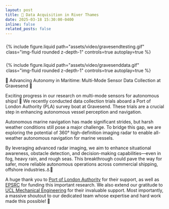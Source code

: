 ```yaml
---
layout: post
title: 🌊 Data Acquisition in River Thames
date: 2025-03-18 15:30:00-0400
inline: false
related_posts: false
---
```


<div style="display: flex; flex-wrap: wrap; gap: 1.5rem; justify-content: center; margin-top: 1.5rem;">
  <div style="flex: 1 1 45%; max-width: 500px;">
    {% include figure.liquid path="assets/video/gravesendtesting.gif" class="img-fluid rounded z-depth-1" controls=true autoplay=true %}
  </div>
  <div style="flex: 1 1 45%; max-width: 500px;">
    {% include figure.liquid path="assets/video/gravesenddata.gif" class="img-fluid rounded z-depth-1" controls=true autoplay=true %}
  </div>
</div>

🚢 Advancing Autonomy in Maritime: Multi-Mode Sensor Data Collection at Gravesend 🌊

Exciting progress in our research on multi-mode sensors for autonomous ships! 🎯 We recently conducted data collection trials aboard a Port of London Authority (PLA) survey boat at Gravesend. These trials are a crucial step in enhancing autonomous vessel perception and navigation.

Autonomous marine navigation has made significant strides, but harsh weather conditions still pose a major challenge. To bridge this gap, we are exploring the potential of 360° high-definition imaging radar to enable all-weather autonomous navigation for marine vessels.

By leveraging advanced radar imaging, we aim to enhance situational awareness, obstacle detection, and decision-making capabilities—even in fog, heavy rain, and rough seas. This breakthrough could pave the way for safer, more reliable autonomous operations across commercial shipping, offshore industries.⚓️🚀

A huge thank you to [Port of London Authority](https://www.linkedin.com/company/port-of-london-authority/) for their support, as well as [EPSRC](https://www.linkedin.com/company/epsrc/) for funding this important research. We also extend our gratitude to [UCL Mechanical Engineering](https://www.linkedin.com/company/ucl-mechanical-engineering/) for their invaluable support. Most importantly, a massive shoutout to our dedicated team whose expertise and hard work made this possible! 💪
